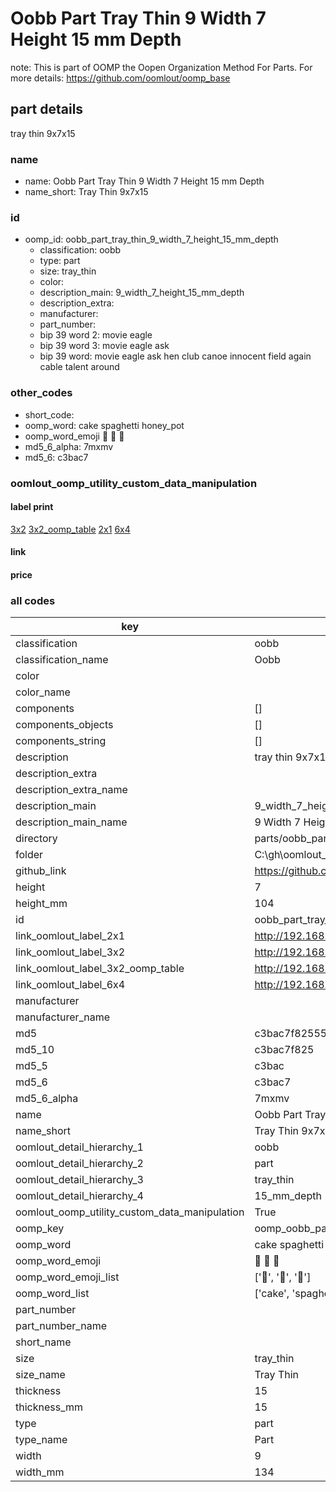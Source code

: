 # Oobb Part Tray Thin 9 Width 7 Height 15 mm Depth  

note: This is part of OOMP the Oopen Organization Method For Parts. For more details: https://github.com/oomlout/oomp_base

##  part details
  



tray thin 9x7x15



### name
* name: Oobb Part Tray Thin 9 Width 7 Height 15 mm Depth
* name_short: Tray Thin 9x7x15 
### id
* oomp_id: oobb_part_tray_thin_9_width_7_height_15_mm_depth
  * classification: oobb
  * type: part
  * size: tray_thin
  * color: 
  * description_main: 9_width_7_height_15_mm_depth
  * description_extra: 
  * manufacturer: 
  * part_number: 
  * bip 39 word 2: movie eagle
  * bip 39 word 3: movie eagle ask
  * bip 39 word: movie eagle ask hen club canoe innocent field again cable talent around

### other_codes
* short_code: 
* oomp_word: cake spaghetti honey_pot
* oomp_word_emoji :cake: :spaghetti: :honey_pot:
* md5_6_alpha: 7mxmv
* md5_6: c3bac7






### oomlout_oomp_utility_custom_data_manipulation
#### label print
[3x2](http://192.168.1.245:1112/?label=oomp%207mxmv)
[3x2_oomp_table](http://192.168.1.108:1112/?label=oomp%207mxmv)
[2x1](http://192.168.1.242:1112/?label=oomp%207mxmv)
[6x4](http://192.168.1.55:1112/?label=oomp%207mxmv)    

#### link

                              

#### price







### all codes 
| key | value |  
| --- | --- |  
| classification | oobb |  
| classification_name | Oobb |  
| color |  |  
| color_name |  |  
| components | [] |  
| components_objects | [] |  
| components_string | [] |  
| description | tray thin 9x7x15 |  
| description_extra |  |  
| description_extra_name |  |  
| description_main | 9_width_7_height_15_mm_depth |  
| description_main_name | 9 Width 7 Height 15 mm Depth |  
| directory | parts/oobb_part_tray_thin_9_width_7_height_15_mm_depth |  
| folder | C:\gh\oomlout_oobb_version_4_generated_parts\parts\oobb_part_tray_thin_9_width_7_height_15_mm_depth |  
| github_link | https://github.com/oomlout/oomlout_oomp_part_src/tree/main/parts/oobb_part_tray_thin_9_width_7_height_15_mm_depth |  
| height | 7 |  
| height_mm | 104 |  
| id | oobb_part_tray_thin_9_width_7_height_15_mm_depth |  
| link_oomlout_label_2x1 | http://192.168.1.242:1112/?label=oomp%207mxmv |  
| link_oomlout_label_3x2 | http://192.168.1.245:1112/?label=oomp%207mxmv |  
| link_oomlout_label_3x2_oomp_table | http://192.168.1.108:1112/?label=oomp%207mxmv |  
| link_oomlout_label_6x4 | http://192.168.1.55:1112/?label=oomp%207mxmv |  
| manufacturer |  |  
| manufacturer_name |  |  
| md5 | c3bac7f82555ee90861616b21a914487 |  
| md5_10 | c3bac7f825 |  
| md5_5 | c3bac |  
| md5_6 | c3bac7 |  
| md5_6_alpha | 7mxmv |  
| name | Oobb Part Tray Thin 9 Width 7 Height 15 mm Depth |  
| name_short | Tray Thin 9x7x15  |  
| oomlout_detail_hierarchy_1 | oobb |  
| oomlout_detail_hierarchy_2 | part |  
| oomlout_detail_hierarchy_3 | tray_thin |  
| oomlout_detail_hierarchy_4 | 15_mm_depth |  
| oomlout_oomp_utility_custom_data_manipulation | True |  
| oomp_key | oomp_oobb_part_tray_thin_9_width_7_height_15_mm_depth |  
| oomp_word | cake spaghetti honey_pot |  
| oomp_word_emoji | :cake: :spaghetti: :honey_pot: |  
| oomp_word_emoji_list | [':cake:', ':spaghetti:', ':honey_pot:'] |  
| oomp_word_list | ['cake', 'spaghetti', 'honey_pot'] |  
| part_number |  |  
| part_number_name |  |  
| short_name |  |  
| size | tray_thin |  
| size_name | Tray Thin |  
| thickness | 15 |  
| thickness_mm | 15 |  
| type | part |  
| type_name | Part |  
| width | 9 |  
| width_mm | 134 |  
